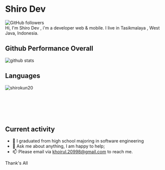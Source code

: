 # Shiro Dev
![GitHub followers](https://img.shields.io/github/followers/shirokun20?logo=GitHub&style=for-the-badge) <br>
Hi, I'm Shiro Dev , i'm a developer web & mobile. I live in Tasikmalaya , West Java, Indonesia.

## Github Performance Overall

![github stats](https://github-readme-stats.vercel.app/api?username=shirokun20&show_icons=true)

## Languages
<img align="left" src="https://github-readme-stats.vercel.app/api/top-langs/?username=shirokun20&layout=compact&hide=html" alt="shirokun20" /> <br>
<br>
<br>
<br>
<br>
<br>
## Current activity

- 💼 I graduated from high school majoring in software engineering
- 💬 Ask me about anything, I am happy to help;
- 📫 Please email via khoirul.20998@gmail.com to reach me.

Thank's All
